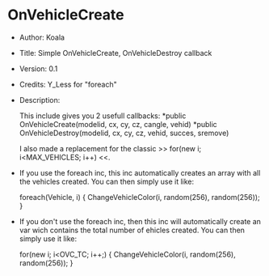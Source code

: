 OnVehicleCreate
===============

*	Author:		Koala
*	Title:		Simple OnVehicleCreate, OnVehicleDestroy callback
*	Version:	0.1
*	Credits: Y_Less for "foreach"
*	Description:

	This include gives you 2 usefull callbacks:
	*public OnVehicleCreate(modelid, cx, cy, cz, cangle, vehid)
	*public OnVehicleDestroy(modelid, cx, cy, cz, vehid, succes, sremove)
	
	I also made a replacement for the classic >> for(new i; i<MAX_VEHICLES; i++) <<.
	
*	If you use the foreach inc, this inc automatically creates an array with all the vehicles created.
	You can then simply use it like:

	foreach(Vehicle, i)
	{
	ChangeVehicleColor(i, random(256), random(256));
	}

*	If you don't use the foreach inc, then this inc will automatically create an var wich contains the total number of ehicles created.
	You can then simply use it like:

	for(new i; i<OVC_TC; i++;)
	{
	ChangeVehicleColor(i, random(256), random(256));
	}

